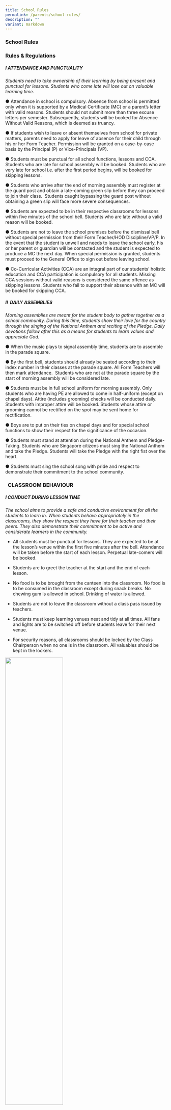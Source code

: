 ```yaml
---
title: School Rules
permalink: /parents/school-rules/
description: ""
variant: markdown
---
```

### School Rules

### Rules &amp; Regulations


##### I ATTENDANCE AND PUNCTUALITY


_Students need to take ownership of their learning by being present and punctual for lessons. Students who come late will lose out on valuable learning time._&nbsp;

  

● Attendance in school is compulsory. Absence from school is permitted only when it is supported by a Medical Certificate (MC) or a parent’s letter with valid reasons. Students should not submit more than three excuse letters per semester. Subsequently, students will be booked for Absence Without Valid Reasons, which is deemed as truancy.&nbsp;

  

● If students wish to leave or absent themselves from school for private matters, parents need to apply for leave of absence for their child through his or her Form Teacher. Permission will be granted on a case-by-case basis by the Principal (P) or Vice-Principals (VP).

  

● Students must be punctual for all school functions, lessons and CCA. Students who are late for school assembly will be booked. Students who are very late for school i.e. after the first period begins, will be booked for skipping lessons.

  

● Students who arrive after the end of morning assembly must register at the guard post and obtain a late-coming green slip before they can proceed to join their class.&nbsp; Students caught bypassing the guard post without obtaining a green slip will face more severe consequences.&nbsp;

  

● Students are expected to be in their respective classrooms for lessons within five minutes of the school bell. Students who are late without a valid reason will be booked.

  

● Students are not to leave the school premises before the dismissal bell without special permission from their Form Teacher/HOD Discipline/VP/P. In the event that the student is unwell and needs to leave the school early, his or her parent or guardian will be contacted and the student is expected to produce a MC the next day. When special permission is granted, students must proceed to the General Office to sign out before leaving school.

  

● Co-Curricular Activities (CCA) are an integral part of our students’ holistic education and CCA participation is compulsory for all students. Missing CCA sessions without valid reasons is considered the same offence as skipping lessons. Students who fail to support their absence with an MC will be booked for skipping CCA.


##### II&nbsp; DAILY ASSEMBLIES

_Morning assemblies are meant for the student body to gather together as a school community. During this time, students show their love for the country through the singing of the National Anthem and reciting of the Pledge. Daily devotions follow after this as a means for students to learn values and appreciate God._

  

● When the music plays to signal assembly time, students are to assemble in the parade square.

  

● By the first bell, students should already be seated according to their index number in their classes at the parade square. All Form Teachers will then mark attendance.&nbsp; Students who are not at the parade square by the start of morning assembly will be considered late.

  

● Students must be in full school uniform for morning assembly. Only students who are having PE are allowed to come in half-uniform (except on chapel days). Attire (includes grooming) checks will be conducted daily. Students with improper attire will be booked. Students whose attire or grooming cannot be rectified on the spot may be sent home for rectification.

  

● Boys are to put on their ties on chapel days and for special school functions to show their respect for the significance of the occasion.

  

● Students must stand at attention during the National Anthem and Pledge-Taking. Students who are Singapore citizens must sing the National Anthem and take the Pledge. Students will take the Pledge with the right fist over the heart.

  

● Students must sing the school song with pride and respect to demonstrate their commitment to the school community.



### &nbsp;&nbsp;CLASSROOM BEHAVIOUR

##### I CONDUCT DURING LESSON TIME

_The school aims to provide a safe and conducive environment for all the students to learn in. When students behave appropriately in the classrooms, they show the respect they have for their teacher and their peers. They also demonstrate their commitment to be active and considerate learners in the community._  

*   All students must be punctual for lessons. They are expected to be at the lesson’s venue within the first five minutes after the bell. Attendance will be taken before the start of each lesson. Perpetual late-comers will be booked.&nbsp;
*   Students are to greet the teacher at the start and the end of each lesson.&nbsp;  
    
*   No food is to be brought from the canteen into the classroom. No food is to be consumed in the classroom except during snack breaks. No chewing gum is allowed in school. Drinking of water is allowed.&nbsp;
*   Students are not to leave the classroom without a class pass issued by teachers.&nbsp;
*   Students must keep learning venues neat and tidy at all times. All fans and lights are to be switched off before students leave for their next venue.&nbsp;
*   For security reasons, all classrooms should be locked by the Class Chairperson when no one is in the classroom.  All valuables should be kept in the lockers.

<img src="/images/attire1.png" style="width:60%">
<img src="/images/attire2.png" style="width:60%">

### PERSONAL GROOMING

_An individual shows his/her commitment to the community by presenting himself/herself appropriately in the school attire. Students show that they are proud of their identities as ambassadors of the school by dressing appropriately and respectfully._

##### I. SCHOOL UNIFORM

*   Students are to wear the prescribed school uniform for all school activities. No modification to the uniform is allowed. Boys are only allowed to alter the length of the pants so that it covers the ankles.
*   The uniform must be worn with the school badge, name tag and CCA collar badge at all times.
*   When the school tie is worn, it must be pulled up to the collar.
*   When track shoes are worn, 70% of it must be white in colour, while 30% can consist of any
*   composition of blue, grey and black colours. No other colours are allowed. Shoelaces must be visible and white in colour.
*   No other track shoes (e,g. slip-ons, high cut basketball shoes etc.) are allowed during the school term or school holidays.
*   Students are allowed to bring special shoes to change into for CCA training.
*   If a student cannot wear shoes for any special reason, supporting medical documents must be given to the form teacher to explain the situation.
*   Only white-based socks are allowed and they should cover the ankles.

  

##### _**F**or Boys_&nbsp;

*   Shirts and t-shirts should be tucked in at all times, regardless of whether students are in or out of school.&nbsp;  
    
*   Pants and shorts must be fitting and be worn at the waist. It should not be hanging on the hips.&nbsp;  
    
*   Long pants must not taper towards one end. They must be long enough to cover the ankles.

  

##### _For Girls_&nbsp;

*   Only white or skin-coloured brassieres are allowed. Brassiere straps must not be visible.&nbsp;
*   Blouses must be zipped up fully.&nbsp;
*   Skirts must be worn at knee-length.

  

##### II. PE &amp; CCA ATTIRE

*   PE lessons, games practices and leisure games, students must wear the school PE T-shirt and shorts.&nbsp;  
    
*   Students should bring their PE attire to school for lessons and seek their PE teachers’ permission to be excused from PE for the day, if they feel unwell.&nbsp;  
    
*   Students must change into half-uniform, with a clean PE T-shirt, at the end of their PE lesson.&nbsp;  
    
*   Designs for CCA T-shirts should include the School Crest, School Name and CCA Name. Designs must be approved by the respective CCA teachers-in-charge and the HOD CCA.&nbsp;  
    
*   Class and CCA T-shirts can be worn during CCAs and other school or class functions.&nbsp;  
    
*   Students who come to school for CCA or other activities outside of curriculum time must be in half-school uniform (i.e. wear a school-related T-shirt, school pants, shorts or skirt, and a pair of approved track shoes).

  

##### III. HAIR &amp; GENERAL APPEARANCE

*   Students’ hair must be neat and tidy at all times.
*   Fancy hair styling, tinting, dyeing, highlighting and bleaching of hair are not allowed.
*   Spectacle frames should be plain and the lenses are not to be tinted.&nbsp;  
    
*   Nails must be kept short and clean at all times. Nail polish, varnish or hardeners are not allowed.&nbsp;  
    
*   No facial makeup is allowed.&nbsp;  
    
*   Tattoos or any other forms of body painting, permanent or temporary, are strictly not allowed on any part of the body. Students found with tattoos will be suspended from school until efforts are made to remove them.&nbsp;  
    
*   No chains, rings, bracelets, friendship or ankle bands are allowed in school.

  

##### _For Boys_

*   Hair must not touch the collar and must be sloped at the sides and at the rear. Fancy styling, sideburns, ducktails, undercut and high-shaven sides are not allowed.
*   Fringes must not touch the eyebrows.
*   Hair must not be permed.
*   Boys must be clean shaven at all times.
*   Boys are not to pierce their ears, nor wear earrings/ear studs or have any other forms of piercing on them.

  

##### _For Girls_&nbsp;

*   Hair must fall above the base of the collar or be neatly tied up.&nbsp;
*   Fringes must be neat. They must fall above the eyebrows or be pinned down with clips or a hairband.&nbsp;  
    
*   All ribbons, rubber bands and hair clips must be navy blue/black in colour.&nbsp;  
    
*   Girls may only wear plain gold or silver round stud earrings or transparent ear sticks on their earlobes. Multiple earrings or ear sticks and other accessories are not allowed. Other forms of piercing are not allowed.


<img src="/images/Parents/2024/Full_Uniform_Girl.JPG" style="width:60%">

<img src="/images/Parents/2024/Full_Uniform_Boy.JPG" style="width:60%">

<img src="/images/Parents/2024/Half_U_Polo.JPG" style="width:60%">

<img src="/images/Parents/2024/PE_Attire.JPG" style="width:60%">


##### VALUABLES&nbsp;

The school believes that it is important for students to show empathy and understanding of others in the school community. Hence, students are discouraged from bringing expensive personal belongings to the school, as these can become distractions for the student body. By not bringing expensive electronic devices and jewellery to school, students also prevent any feelings of envy and inferiority from forming unnecessarily. This way, students do not have to worry about the safety of their expensive belongings as well.  

  

  

### USE OF MOBILE PHONES, ELECTRONIC COMMUNICATION DEVICES, AND TECHNOLOGY

_Students are to be discerning, prudent and responsible in their use of technology. Students demonstrate their commitment to community when they consider the impact their online activities have on others._

● Mobile phones are not to be used during curriculum time, including free periods and recesses / lunch breaks. They must be switched off and kept in the students’ lockers during curriculum time. Students who use their phones during curriculum time will be booked and their phones will be confiscated for a period of time. Recalcitrant students will face stiffer consequences.

  

● Mobile phones and electronic communication devices (e.g., smart watches, fitness trackers) are strictly disallowed in examination premises. When these items are found in any student’s possession during the examinations, he/she will be booked for possession of disallowed items.

  

● Personal Learning Devices (PLD) are to be used responsibly for academic purposes. They should not be left unattended (e.g. during PE) and should be kept in the students’ lockers for safekeeping. PLDs should not be charged in school.&nbsp; The school will not bear responsibility for the loss of these devices.

  

● Students should be responsible in their use of technology, including the internet and social media.

  

● Students are not to use the technology to abuse or hurt the school, her staff or students in any way.

  

● Students are not to use the technology for personal gain and inappropriate purposes (e.g. surfing pornographic / hate sites, downloading pirated software/files, hacking into school or external systems, etc). Photographs and videos of schoolmates and staff should not be taken without their permission.

  

● If the school has reason to suspect that a student’s electronic device has been used to commit an offence, the school may confiscate the electronic device for further investigation.

  

● The school views such offences very seriously and will involve the police if necessary.

  

### DISALLOWED ITEMS

*   Students are not allowed to bring items used for gambling purposes.
*   Students are not allowed to have in their possession any weapon. They are also not allowed to bring any weapon-like item which can be used or intended to be used to cause harm to self or others.

  

### THE CANTEEN

_Students are to show courtesy to others during recess time. They show their commitment to the community by maintaining a conducive environment for their peers and teachers to enjoy their break time and their food._&nbsp;

*   Students should not disturb their classmates who are having lessons when they go for their recess.
*   Students must stop eating as soon as the first bell rings after recess.
*   Food and drinks should be consumed within the canteen.  No food and drinks should be brought out of the canteen.
*   Used crockery/bottles must be returned to the respective stalls or into the receptacles provided.
*   Wrappers and empty cartons must be thrown into litter bins.